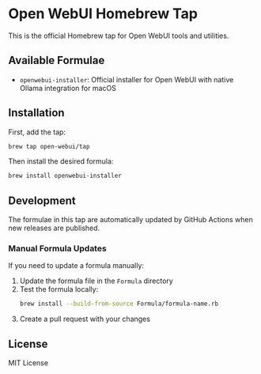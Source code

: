 # Open WebUI Homebrew Tap

This is the official Homebrew tap for Open WebUI tools and utilities.

## Available Formulae

- `openwebui-installer`: Official installer for Open WebUI with native Ollama integration for macOS

## Installation

First, add the tap:

```bash
brew tap open-webui/tap
```

Then install the desired formula:

```bash
brew install openwebui-installer
```

## Development

The formulae in this tap are automatically updated by GitHub Actions when new releases are published.

### Manual Formula Updates

If you need to update a formula manually:

1. Update the formula file in the `Formula` directory
2. Test the formula locally:
   ```bash
   brew install --build-from-source Formula/formula-name.rb
   ```
3. Create a pull request with your changes

## License

MIT License 